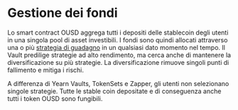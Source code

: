 # Gestione dei fondi

Lo smart contract OUSD aggrega tutti i depositi delle stablecoin degli utenti in una singola pool di asset investibili. I fondi sono quindi allocati attraverso una o più [strategia di guadagno](earning-strategies.md) in un qualsiasi dato momento nel tempo. Il Vault predilige strategie ad alto rendimento, ma cerca anche di mantenere la diversificazione su più strategie. La diversificazione rimuove singoli punti di fallimento e mitiga i rischi.

A differenza di Yearn Vaults, TokenSets e Zapper, gli utenti non selezionano singole strategie. Tutte le stable coin depositate e di conseguenza anche tutti i token OUSD sono fungibili.

